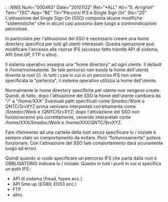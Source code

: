  :  : NWS Num="000493" Date="20101122" Rel="*ALL" Atr="S. Arrighini" Tem="TEC" App="B£" Tit="Percorsi IFS e Single Sign On" Sts="20"
L'attivazione del Single Sign On (SSO) comporta alcune modifiche "sistemistiche" che in alcuni casi
possono dare luogo a controindicazioni pericolose.

In particolare per l'attivazione del SSO è necessario creare una home directory specifica per tutti gli utenti interessati.
Questa operazione può modificare l'accesso alle risorse IFS (accesso fatto tramite API di sistema,
API Sme.UP, FTP o altro).

Il sistema operativo assegna una "home directory" ad ogni utente. Il default è /home/nomeutente.
Se tale percorso non esiste la home dell'utente diventa la root (/).
In tutti i casi in cui in un percorso IFS non viene specificata la "partenza", il sistema operativo
utilizza la home dell'utente.

Normalmente le home directory specifiche per utente non vengono create.
Quindi, di fatto, dopo l'attivazione del SSO la home dell'utente cambierà da "/" a "/home/XXX" 
Eventuali path specificati come Smedoc/Work o QNTC/SrvXYZ prima venivano interpretati correttamente
come /Smedoc/Work e /QNTC/SrvXYZ; dopo l'attivazione del SSO non funzioneranno più correttamente, venendo interpretati come /home/XXX/Smedoc/Work e /home/XXX/QNTC/SrvXYZ.

Fare riferimento ad una cartella della root senza specificare lo / iniziale è sempre stato un comportamento da evitare. Però "fortunosamente" poteva funzionare. Con l'attivazione del SSO tale comportamento darà sicuramente luogo ad errori.

Quindi quando si vuole specificare un percorso IFS che parta dalla root è OBBLIGATORIO indicare lo
/ iniziale.
Questo in tutti i punti in cui si specifica un path IFS : 
- API di sistema (fread, fopen ecc.)
- API Sme.up (£G80, £G53 ecc.)
- FTP
- altro
